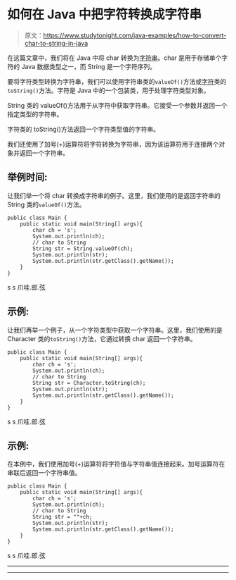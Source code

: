 # 如何在 Java 中把字符转换成字符串

> 原文：<https://www.studytonight.com/java-examples/how-to-convert-char-to-string-in-java>

在这篇文章中，我们将在 Java 中将 char 转换为[字符串](https://www.studytonight.com/java/string-handling-in-java.php)。char 是用于存储单个字符的 Java 数据类型之一，而 String 是一个字符序列。

要将字符类型转换为字符串，我们可以使用字符串类的`valueOf()`方法或[字符](https://www.studytonight.com/java/character-class.php)类的`toString()`方法。字符是 Java 中的一个包装类，用于处理字符类型对象。

String 类的 valueOf()方法用于从字符中获取字符串。它接受一个参数并返回一个指定类型的字符串。

字符类的 toString()方法返回一个字符类型值的字符串。

我们还使用了加号(+)运算符将字符转换为字符串，因为该运算符用于连接两个对象并返回一个字符串。

## 举例时间:

让我们举一个将 char 转换成字符串的例子。这里，我们使用的是返回字符串的 String 类的`valueOf()`方法。

```
public class Main {
	public static void main(String[] args){
		char ch = 's';
		System.out.println(ch);
		// char to String
		String str = String.valueOf(ch);
		System.out.println(str);
		System.out.println(str.getClass().getName());
	}
}
```

s
s
爪哇.郎.弦

## 示例:

让我们再举一个例子，从一个字符类型中获取一个字符串。这里，我们使用的是 Character 类的`toString()`方法，它通过转换 char 返回一个字符串。

```
public class Main {
	public static void main(String[] args){
		char ch = 's';
		System.out.println(ch);
		// char to String
		String str = Character.toString(ch);
		System.out.println(str);
		System.out.println(str.getClass().getName());
	}
}
```

s
s
爪哇.郎.弦

## 示例:

在本例中，我们使用加号(+)运算符将字符值与字符串值连接起来。加号运算符在串联后返回一个字符串值。

```
public class Main {
	public static void main(String[] args){
		char ch = 's';
		System.out.println(ch);
		// char to String
		String str = ""+ch;
		System.out.println(str);
		System.out.println(str.getClass().getName());
	}
}
```

s
s
爪哇.郎.弦

* * *

* * *